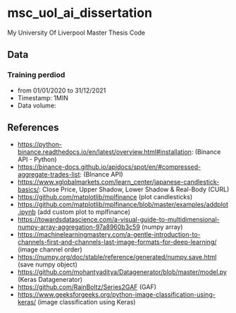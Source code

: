# msc_uol_ai_dissertation
My University Of Liverpool Master Thesis Code

## Data

### Training perdiod
- from 01/01/2020 to 31/12/2021
- Timestamp: 1MIN
- Data volume: 

## References
- https://python-binance.readthedocs.io/en/latest/overview.html#installation: (Binance API - Python)
- https://binance-docs.github.io/apidocs/spot/en/#compressed-aggregate-trades-list: (BInance API)
- https://www.xglobalmarkets.com/learn_center/japanese-candlestick-basics/: Close Price, Upper Shadow, Lower Shadow & Real-Body (CURL)
- https://github.com/matplotlib/mplfinance (plot candlesticks)
- https://github.com/matplotlib/mplfinance/blob/master/examples/addplot.ipynb (add custom plot to mplfinance)
- https://towardsdatascience.com/a-visual-guide-to-multidimensional-numpy-array-aggregation-97a8960b3c59 (numpy array)
- https://machinelearningmastery.com/a-gentle-introduction-to-channels-first-and-channels-last-image-formats-for-deep-learning/ (image channel order)
- https://numpy.org/doc/stable/reference/generated/numpy.save.html (save numpy object)
- https://github.com/mohantyaditya/Datagenerator/blob/master/model.py (Keras Datagenerator)
- https://github.com/RainBoltz/Series2GAF (GAF)
- https://www.geeksforgeeks.org/python-image-classification-using-keras/ (image classification using Keras)